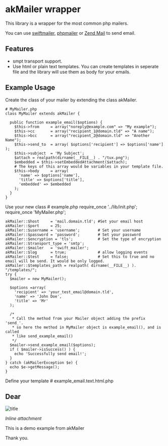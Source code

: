 # akMailer wrapper

This library is a wrapper for the most common php mailers.

You can use [swiftmailer](http://www.swiftmailer.org/), [phpmailer](http://http://phpmailer.worxware.com/) or [Zend Mail](http://framework.zend.com/manual/en/zend.mail.html) to send email.

## Features
* smpt transport support.
* Use html or plain text templates. You can create templates in seperate file and the library will use them as body for your emails.

## Example Usage
Create the class of your mailer by extending the class akMailer.

    # MyMailer.php
    class MyMailer extends akMailer {

      public function example_email($options) {
        $this->from     = array("noreply@example.com" => "My example");
        $this->cc       = array("recipient_1@domain.tld" => "A name");
        $this->bcc      = array("recipient_2@domain.tld" => "Another Name");
        $this->send_to  = array( $options['recipient'] => $options['name'] );
        $this->subject  = 'My Subject';
        $attach = realpath(dirname(__FILE__) . "/tux.png");
        $embedded = $this->setEmbeddedAttachment($attach);
        # The keys of this array would be variables in your template file.
        $this->body     = array(
          'name' => $options['name'],
          'title' => $options['title'],
          'embedded' => $embedded
        );
      }
    }

Use your new class
    # example.php
    require_once '../lib/init.php';
    require_once 'MyMailer.php';

    akMailer::$host     = 'mail.domain.tld'; #Set your email host
    akMailer::$port     = 25;
    akMailer::$username = 'username';        # Set your username
    akMailer::$password = 'password';        # Set your password
    akMailer::$encryption = 'tls';           # Set the type of encryption
    akMailer::$transport_type = 'smtp';
    akMailer::$mailer   = 'swift_mailer';
    akMailer::$log      = true;              # allow logging events
    akMailer::$test     = false;             # Set this to true and no email will be send. It would be only logged.
    akMailer::$templates_path = realpath( dirname(__FILE__) ). "/templates/";
    try {
      $mailer = new MyMailer();

      $options =array(
        'recipient' => 'your_test_email@domain.tld',
        'name' => 'John Doe',
        'title' => 'Mr'
      );

      /*
       * Call the method from your Mailer object adding the prefix 'send_'.
       * so here the method in MyMailer object is example_email(), and is called
       * like send_example_email()
       */
      $mailer->send_example_email($options);
      if ( $mailer->isSuccess() ) {
        echo 'Successfully send email!';
      }
    } catch (akMailerException $e) {
      echo $e->getMessage();
    }

Define your template
    # example_email.text.html.php
    <h2>Dear <?php echo $title ?> <?php echo $name ?></h2>
    <p><img src="<?php echo $embedded ?>" alt="title"></p>
    <p><em>Inline attachment</em>
    <p>This is a demo example from akMailer</p>
    <p>Thank you.</p>
